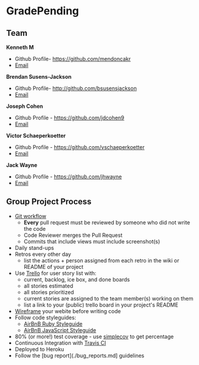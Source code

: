 # GradePending

## Team
**Kenneth M**
- Github Profile- https://github.com/mendoncakr
- [Email](mendonca.kr@gmail.com)

**Brendan Susens-Jackson**
- Github Profile- http://github.com/bsusensjackson
- [Email](bsusensjackson@gmail.com)

**Joseph Cohen**
- Github Profile - https://github.com/jdcohen9
- [Email](jdcohen9@gmail.com)

**Victor Schaeperkoetter**
- Github Profile - https://github.com/vschaeperkoetter
- [Email](victor.schaeperkoetter@yahoo.com)

**Jack Wayne**
- Github Profile - https://github.com/jhwayne
- [Email](jhwayne@umich.edu)


## Group Project Process
* [Git workflow](./git-workflow.md)
	* **Every** pull request must be reviewed by someone who did not write the code
	* Code Reviewer merges the Pull Request
	* Commits that include views must include screenshot(s)
* Daily stand-ups
* Retros every other day
	* list the actions + person assigned from each retro in the wiki or README of your project
* Use [Trello](https://trello.com/b/BblBjXGZ/restaraunt-data) for user story list with:
	* current, backlog, ice box, and done boards
	* all stories estimated
	* all stories prioritized
	* current stories are assigned to the team member(s) working on them
	* list a link to your (public) trello board in your project's README
* [Wireframe](./wireframing.md) your webite before writing code
* Follow code styleguides:
	* [AirBnB Ruby Styleguide](https://github.com/airbnb/ruby)
	* [AirBnB JavaScript Styleguide](https://github.com/airbnb/javascript)
* 80% (or more!) test coverage - use [simplecov](https://www.ruby-toolbox.com/projects/simplecov) to get percentage
* Continuous Integration with [Travis CI](https://travis-ci.org/)
* Deployed to Heroku
* Follow the [bug report](./bug_reports.md] guidelines

